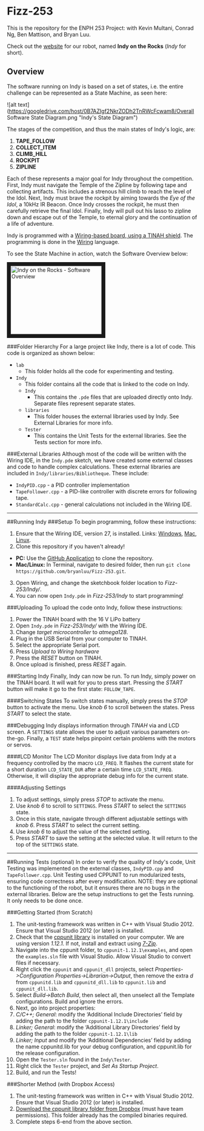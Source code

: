 Fizz-253
========

This is the repository for the ENPH 253 Project: with Kevin Multani, Conrad Ng, Ben Mattison, and Bryan Luu.

Check out the [website](http://indyontherocks.wix.com/enph253) for our robot, named **Indy on the Rocks** (*Indy* for short).

## Overview
The software running on Indy is based on a set of states, i.e. the entire challenge can be represented as a State Machine, as seen here:

![alt text](https://googledrive.com/host/0B7AZIgf2NkrZODh2TnRWcFcwam8/Overall Software State Diagram.png "Indy's State Diagram")

The stages of the competition, and thus the main states of Indy's logic, are:

1. **TAPE_FOLLOW**
2. **COLLECT_ITEM**
3. **CLIMB_HILL**
4. **ROCKPIT**
5. **ZIPLINE**

Each of these represents a major goal for Indy throughout the competition. First, Indy must navigate the Temple of the Zipline by following tape and collecting artifacts. This includes a strenous hill climb to reach the level of the Idol. Next, Indy must brave the rockpit by aiming towards the *Eye of the Idol*, a 10kHz IR Beacon. Once Indy crosses the rockpit, he must then carefully retrieve the final Idol. Finally, Indy will pull out his lasso to zipline down and escape out of the Temple, to eternal glory and the continuation of a life of adventure.

Indy is programmed with a [Wiring-based board, using a TINAH shield](http://projectlab.engphys.ubc.ca/enph253/tinah/#what-is-tinah). The programming is done in the [Wiring](http://wiring.org.co/) language.

To see the State Machine in action, watch the Software Overview below:

<a href="http://www.youtube.com/watch?feature=player_embedded&v=utKZy96eivk
" target="_blank"><img src="http://img.youtube.com/vi/utKZy96eivk/0.jpg" 
alt="Indy on the Rocks - Software Overview" width="240" height="180" border="10" /></a>

###Folder Hierarchy
For a large project like Indy, there is a lot of code. This code is organized as shown below:
- `lab`
  * This folder holds all the code for experimenting and testing.
- `Indy`
  * This folder contains all the code that is linked to the code on Indy.
  * `Indy`
    * This contains the `.pde` files that are uploaded directly onto Indy. Separate files represent separate states.
  * `libraries`
    * This folder houses the external libraries used by Indy. See External Libraries for more info.
  * `Tester`
    *   This contains the Unit Tests for the external libraries. See the Tests section for more info.

###External Libraries
Although most of the code will be written with the Wiring IDE, in the `Indy.pde` sketch, we have created some external classes and code to handle complex calculations. These external libraries are included in `Indy/libraries/Bibliotheque`. These include:
- `IndyPID.cpp` - a PID controller implementation
- `TapeFollower.cpp` - a PID-like controller with discrete errors for following tape.
- `StandardCalc.cpp` - general calculations not included in the Wiring IDE.

- - -
##Running Indy
###Setup
To begin programming, follow these instructions:
 1. Ensure that the Wiring IDE, version 27, is installed. Links: [Windows](http://wiring.org.co/download/wiring-0027.zip), [Mac](http://wiring.org.co/download/wiring-0027.dmg), [Linux](http://wiring.org.co/download/wiring-0027.tgz).
 2. Clone this repository if you haven't already!
  * **PC:** Use the [GitHub Application](https://windows.github.com/) to clone the repository.
  * **Mac/Linux:** In Terminal, navigate to desired folder, then run `git clone https://github.com/bryanluu/Fizz-253.git`.
 3. Open Wiring, and change the sketchbook folder location to *Fizz-253/Indy/*.
 4. You can now open `Indy.pde` in *Fizz-253/Indy* to start programming!

###Uploading
To upload the code onto Indy, follow these instructions:
 1. Power the TINAH board with the 16 V LiPo battery
 2. Open `Indy.pde` in *Fizz-253/Indy/* with the Wiring IDE.
 3. Change *target microcontroller* to *atmega128*.
 4. Plug in the USB Serial from your computer to TINAH.
 5. Select the appropriate Serial port.
 6. Press *Upload to Wiring hardware*
 7. Press the *RESET* button on TINAH.
 8. Once upload is finished, press *RESET* again.

###Starting Indy
Finally, Indy can now be run. To run Indy, simply power on the TINAH board. It will wait for you to press start. Pressing the *START* button will make it go to the first state: `FOLLOW_TAPE`. 

####Switching States
To switch states manually, simply press the *STOP* button to activate the menu. Use *knob 6* to scroll between the states. Press *START* to select the state.

###Debugging
Indy displays information through *TINAH* via and LCD screen. A `SETTINGS` state allows the user to adjust various parameters on-the-go. Finally, a `TEST` state helps pinpoint certain problems with the motors or servos.

####LCD Monitor
The LCD Monitor displays live data from Indy at a frequency controlled by the macro `LCD_FREQ`. It flashes the current state for a short duration `LCD_STATE_DUR` after a certain time `LCD_STATE_FREQ`. Otherwise, it will display the appropriate debug info for the current state.

####Adjusting Settings
1. To adjust settings, simply press *STOP* to activate the menu. 
2. Use *knob 6* to scroll to `SETTINGS`. Press *START* to select the `SETTINGS` state.
3. Once in this state, navigate through different adjustable settings with *knob 6*. Press *START* to select the current setting.
4. Use *knob 6* to adjust the value of the selected setting.
5. Press *START* to save the setting at the selected value. It will return to the top of the `SETTINGS` state.

- - -
##Running Tests (optional)
In order to verify the quality of Indy's code, Unit Testing was implemented on the external classes, `IndyPID.cpp` and `TapeFollower.cpp`. Unit Testing used CPPUNIT to run modularized tests, ensuring code correctness after every modification. NOTE: they are optional to the functioning of the robot, but it ensures there are no bugs in the external libraries. Below are the setup instructions to get the Tests running. It only needs to be done once.

###Getting Started (from Scratch)
1. The unit-testing framework was written in C++ with Visual Studio 2012. Ensure that Visual Studio 2012 (or later) is installed.
2. Check that the [cppunit library](http://sourceforge.net/projects/cppunit/files/cppunit/1.12.1/) is installed on your computer. We are using version *1.12.1*. If not, install and extract using [*7-Zip*]().
3. Navigate into the cppunit folder, to `cppunit-1.12.1\examples`, and open the `examples.sln` file with Visual Studio. Allow Visual Studio to convert files if necessary.
4. Right click the `cppunit` and `cppunit_dll` projects, select *Properties->Configuration Properties->Librarian->Output*, then remove the extra *d* from `cppunitd.lib` and `cppunitd_dll.lib` to `cppunit.lib` and `cppunit_dll.lib`. 
5. Select *Build->Batch Build*, then select all, then unselect all the Template configurations. Build and ignore the errors.
6. Next, go into project properties:
  1. *C/C++; General*: modify the ‘Additional Include Directories’ field by adding the path to the folder `cppunit-1.12.1\include`
  2. *Linker; General*: modify the ‘Additional Library Directories’ field by adding the path to the folder `cppunit-1.12.1\lib`
  3. *Linker; Input* and modify the ‘Additional Dependencies’ field by adding the name cppunitd.lib for your debug configuration, and cppunit.lib for the release configuration.
7. Open the `Tester.sln` found in the `Indy\Tester`.
8. Right click the `Tester` project, and *Set As Startup Project*.
9. Build, and run the Tests!

###Shorter Method (with Dropbox Access)
1. The unit-testing framework was written in C++ with Visual Studio 2012. Ensure that Visual Studio 2012 (or later) is installed.
2. [Download the cppunit library folder from Dropbox](https://www.dropbox.com/sh/sh66g9szxt1dg9a/AAB4zyQSjM2bCYX7pi2xoBpYa) (must have team permissions). This folder already has the compiled binaries required.
3. Complete steps 6-end from the above section.
